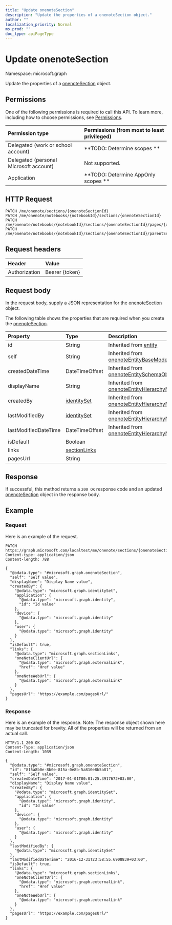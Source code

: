 ```yaml
---
title: "Update onenoteSection"
description: "Update the properties of a onenoteSection object."
author: ""
localization_priority: Normal
ms.prod: ""
doc_type: apiPageType
---
```


# Update onenoteSection

Namespace: microsoft.graph

Update the properties of a [onenoteSection](../resources/onenotesection.md) object.

## Permissions
One of the following permissions is required to call this API. To learn more, including how to choose permissions, see [Permissions](/concepts/permissions-reference.md).

|Permission type|Permissions (from most to least privileged)|
|:---|:---|
|Delegated (work or school account)|**TODO: Determine scopes **|
|Delegated (personal Microsoft account)|Not supported.|
|Application|**TODO: Determine AppOnly scopes **|

## HTTP Request
<!-- {
  "blockType": "ignored"
}
-->
``` http
PATCH /me/onenote/sections/{onenoteSectionId}
PATCH /me/onenote/notebooks/{notebookId}/sections/{onenoteSectionId}
PATCH /me/onenote/notebooks/{notebookId}/sections/{onenoteSectionId}/pages/{onenotePageId}/parentSection
PATCH /me/onenote/notebooks/{notebookId}/sections/{onenoteSectionId}/parentSectionGroup/sections/{onenoteSectionId}
```

## Request headers
|Header|Value|
|:---|:---|
|Authorization|Bearer {token}|

## Request body
In the request body, supply a JSON representation for the [onenoteSection](../resources/onenotesection.md) object.

The following table shows the properties that are required when you create the [onenoteSection](../resources/onenotesection.md).

|Property|Type|Description|
|:---|:---|:---|
|id|String| Inherited from [entity](../resources/entity.md)|
|self|String| Inherited from [onenoteEntityBaseModel](../resources/onenoteentitybasemodel.md)|
|createdDateTime|DateTimeOffset| Inherited from [onenoteEntitySchemaObjectModel](../resources/onenoteentityschemaobjectmodel.md)|
|displayName|String| Inherited from [onenoteEntityHierarchyModel](../resources/onenoteentityhierarchymodel.md)|
|createdBy|[identitySet](../resources/identityset.md)| Inherited from [onenoteEntityHierarchyModel](../resources/onenoteentityhierarchymodel.md)|
|lastModifiedBy|[identitySet](../resources/identityset.md)| Inherited from [onenoteEntityHierarchyModel](../resources/onenoteentityhierarchymodel.md)|
|lastModifiedDateTime|DateTimeOffset| Inherited from [onenoteEntityHierarchyModel](../resources/onenoteentityhierarchymodel.md)|
|isDefault|Boolean||
|links|[sectionLinks](../resources/sectionlinks.md)||
|pagesUrl|String||



## Response
If successful, this method returns a `200 OK` response code and an updated [onenoteSection](../resources/onenotesection.md) object in the response body.

## Example

### Request
Here is an example of the request.
<!-- {
  "blockType": "request",
  "name": "update_onenotesection"
}
-->
``` http
PATCH https://graph.microsoft.com/localtest/me/onenote/sections/{onenoteSectionId}
Content-type: application/json
Content-length: 788

{
  "@odata.type": "#microsoft.graph.onenoteSection",
  "self": "Self value",
  "displayName": "Display Name value",
  "createdBy": {
    "@odata.type": "microsoft.graph.identitySet",
    "application": {
      "@odata.type": "microsoft.graph.identity",
      "id": "Id value"
    },
    "device": {
      "@odata.type": "microsoft.graph.identity"
    },
    "user": {
      "@odata.type": "microsoft.graph.identity"
    }
  },
  "isDefault": true,
  "links": {
    "@odata.type": "microsoft.graph.sectionLinks",
    "oneNoteClientUrl": {
      "@odata.type": "microsoft.graph.externalLink",
      "href": "Href value"
    },
    "oneNoteWebUrl": {
      "@odata.type": "microsoft.graph.externalLink"
    }
  },
  "pagesUrl": "https://example.com/pagesUrl/"
}
```

### Response
Here is an example of the response. Note: The response object shown here may be truncated for brevity. All of the properties will be returned from an actual call.
<!-- {
  "blockType": "response",
  "truncated": true
}
-->
``` http
HTTP/1.1 200 OK
Content-Type: application/json
Content-Length: 1039

{
  "@odata.type": "#microsoft.graph.onenoteSection",
  "id": "815a8b0e-8b0e-815a-0e8b-5a810e8b5a81",
  "self": "Self value",
  "createdDateTime": "2017-01-01T00:01:25.3917672+03:00",
  "displayName": "Display Name value",
  "createdBy": {
    "@odata.type": "microsoft.graph.identitySet",
    "application": {
      "@odata.type": "microsoft.graph.identity",
      "id": "Id value"
    },
    "device": {
      "@odata.type": "microsoft.graph.identity"
    },
    "user": {
      "@odata.type": "microsoft.graph.identity"
    }
  },
  "lastModifiedBy": {
    "@odata.type": "microsoft.graph.identitySet"
  },
  "lastModifiedDateTime": "2016-12-31T23:58:55.6908839+03:00",
  "isDefault": true,
  "links": {
    "@odata.type": "microsoft.graph.sectionLinks",
    "oneNoteClientUrl": {
      "@odata.type": "microsoft.graph.externalLink",
      "href": "Href value"
    },
    "oneNoteWebUrl": {
      "@odata.type": "microsoft.graph.externalLink"
    }
  },
  "pagesUrl": "https://example.com/pagesUrl/"
}
```

